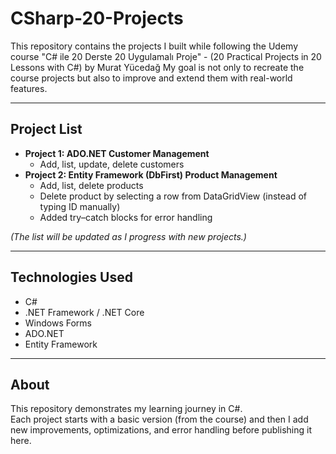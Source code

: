 # CSharp-20-Projects

This repository contains the projects I built while following the Udemy course "C# ile 20 Derste 20 Uygulamalı Proje" - (20 Practical Projects in 20 Lessons with C#) by Murat Yücedağ
My goal is not only to recreate the course projects but also to improve and extend them with real-world features.

---

## Project List
- **Project 1: ADO.NET Customer Management**
  - Add, list, update, delete customers
- **Project 2: Entity Framework (DbFirst) Product Management**
  - Add, list, delete products
  -  Delete product by selecting a row from DataGridView (instead of typing ID manually)
  -  Added try–catch blocks for error handling

*(The list will be updated as I progress with new projects.)*

---

## Technologies Used
- C#
- .NET Framework / .NET Core
- Windows Forms
- ADO.NET
- Entity Framework

---

## About
This repository demonstrates my learning journey in C#.  
Each project starts with a basic version (from the course) and then I add new improvements, optimizations, and error handling before publishing it here.
